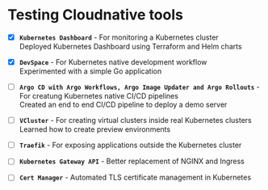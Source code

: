 # Testing Cloudnative tools

- [x] **`Kubernetes Dashboard`** - For monitoring a Kubernetes cluster \
	Deployed Kubernetes Dashboard using Terraform and Helm charts

- [x] **`DevSpace`** - For Kubernetes native development workflow \
	Experimented with a simple Go application

- [ ] **`Argo CD with Argo Workflows, Argo Image Updater and Argo Rollouts`** - For creatung Kubernetes native CI/CD pipelines \
	Created an end to end CI/CD pipeline to deploy a demo server

- [ ] **`VCluster`** - For creating virtual clusters inside real Kubernetes clusters \
	Learned how to create preview environments

- [ ] **`Traefik`** - For exposing applications outside the Kubernetes cluster

- [ ] **`Kubernetes Gateway API`** - Better replacement of NGINX and Ingress

- [ ] **`Cert Manager`** - Automated TLS certificate management in Kubernetes
